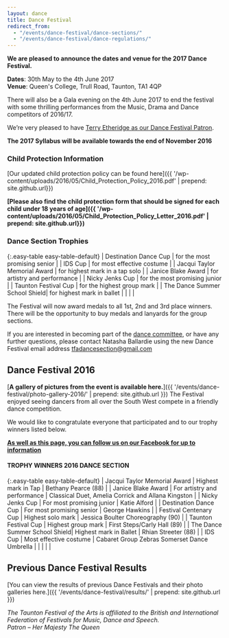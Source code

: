 ```yaml
---
layout: dance
title: Dance Festival
redirect_from: 
  - "/events/dance-festival/dance-sections/"
  - "/events/dance-festival/dance-regulations/"
---
```


**We are pleased to announce the dates and venue for the 2017 Dance Festival.**

**Dates**:  30th May to the 4th June 2017  
**Venue**: Queen's College, Trull Road, Taunton, TA1 4QP

There will also be a Gala evening on the 4th June 2017 to end the festival with some thrilling performances from the Music, Drama and Dance competitors of 2016/17.

We&#8217;re very pleased to have <a title="Dance Festival Patron" href="/events/dance-festival/dance-festival-patron/">Terry Etheridge as our Dance Festival Patron</a>.

**The 2017 Syllabus will be available towards the end of November 2016**

### Child Protection Information

[Our updated child protection policy can be found here]({{ '/wp-content/uploads/2016/05/Child_Protection_Policy_2016.pdf' | prepend: site.github.url}})

**[Please also find the child protection form that should be signed for each child under 18 years of age]({{ '/wp-content/uploads/2016/05/Child_Protection_Policy_Letter_2016.pdf' | prepend: site.github.url}})**

### Dance Section Trophies

{:.easy-table easy-table-default}
| Destination Dance Cup         | for the most promising senior     |
| IDS Cup                       | for most effective costume        |
| Jacqui Taylor Memorial Award  | for highest mark in a tap solo    |
| Janice Blake Award            | for artistry and performance      |
| Nicky Jenks Cup               | for the most promising junior     |
| Taunton Festival Cup          | for the highest group mark        |
| The Dance Summer School Shield| for highest mark in ballet        |
| | |

The Festival will now award medals to all 1st, 2nd and 3rd place winners. There will be the opportunity to buy medals and lanyards for the group sections.

If you are interested in becoming part of the <a title="Dance Section Committee" href="/events/dance-festival/dance-section-committee/">dance committee</a>, or have any further questions, please contact Natasha Ballardie using the new Dance Festival email address <a href="mailto:tfadancesection@gmail.com">tfadancesection@gmail.com</a>

## Dance Festival 2016

[**A gallery of pictures from the event is available here.**]({{ '/events/dance-festival/photo-gallery-2016/' | prepend: site.github.url }}) The Festival enjoyed seeing dancers from all over the South West compete in a friendly dance competition.

We would like to congratulate everyone that participated and to our trophy winners listed below.

[**As well as this page, you can follow us on our Facebook for up to information**](https://www.facebook.com/Taunton-Festival-of-the-Arts-Dance-775972242521819/)

#### TROPHY WINNERS 2016 DANCE SECTION

{:.easy-table easy-table-default}
| Jacqui Taylor Memorial Award  | Highest mark in Tap           | Bethany Pearce (88)           |
| Janice Blake Award            | For artistry and performance  | Classical Duet, Amelia Corrick and Allana Kingston |
| Nicky Jenks Cup               | For most promising junior     | Katie Alford                  |
| Destination Dance Cup         | For most promising senior     | George Hawkins                |
| Festival Centenary Cup        | Highest solo mark             | Jessica Boulter Choreography (90) |
| Taunton Festival Cup          | Highest group mark            | First Steps/Carly Hall (89)   |
| The Dance Summer School Shield| Highest mark in Ballet        | Rhian Streeter (88)           |
| IDS Cup                       | Most effective costume        | Cabaret Group Zebras Somerset Dance Umbrella |
| | | |

## Previous Dance Festival Results

[You can view the results of previous Dance Festivals and their photo galleries here.]({{ '/events/dance-festival/results/' | prepend: site.github.url }})

*The Taunton Festival of the Arts is affiliated to the British and International Federation of Festivals for Music, Dance and Speech.<br />
Patron &#8211; Her Majesty The Queen*
